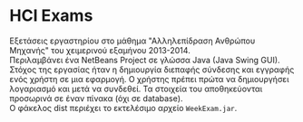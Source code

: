 # HCI Exams
Εξετάσεις εργαστηρίου στο μάθημα "Αλληλεπίδραση Ανθρώπου Μηχανής" του χειμερινού εξαμήνου 2013-2014.\
Περιλαμβάνει ένα NetBeans Project σε γλώσσα Java (Java Swing GUI).\
Στόχος της εργασίας ήταν η δημιουργία διεπαφής σύνδεσης και εγγραφής ενός χρήστη σε μια εφαρμογή. Ο χρήστης πρέπει πρώτα να δημιουργήσει λογαριασμό και μετά να συνδεθεί. Τα στοιχεία του αποθηκεύονται προσωρινά σε έναν πίνακα (όχι σε database).\
Ο φάκελος dist περιέχει το εκτελέσιμο αρχείο ```WeekExam.jar```.
